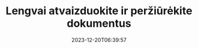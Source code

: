 ---
############################# Static ##########################
layout: "family"
date: 2023-12-20T06:39:57
draft: false

product: "Viewer"
product_tag: "viewer"

############################# Head ############################
head_title: "Pateikti ir peržiūrėti dokumentus API | On Premise API ir internetinė paslauga"
head_description: "Pateikite ir peržiūrėkite Word, PDF, Excel, Powerpoint ar vaizdo failus lengvai ir nemokamai"

############################# Header ##########################
title: "Lengvai atvaizduokite ir peržiūrėkite dokumentus"
description: |
  Galinga peržiūros API, skirta įvairiems failams pateikti PDF, HTML ir vaizdo formatais.

  Įkelkite dokumentus iš įvairių šaltinių, įskaitant failus, srautus, URL, FTP serverius, Amazon S3, Azure Blob Storage ir kt.

  Generuokite reaguojančius HTML puslapius, apsaugokite išvesties PDF failus ir pertvarkykite jų puslapius, pasukite puslapius, prireikus pateikite pastabas ir komentarus.

############################# Platforms ############################
supported_platforms:
  enable: true  
  head_title: "Pasirinkite savo platformą"
  title: "Palaikomos platformos"
  description: "GroupDocs.Viewer biblioteka palaiko šias operacines sistemas ir sistemas"
  details_link_title: "Sužinokite daugiau"
  items:
    # supported_platforms loop
    - title: ".NET"
      description: "GroupDocs.Viewer for .NET"
      color: "blue"
      tag: "net"
      link: "/viewer/net/"
      features_link: "https://docs.groupdocs.com/viewer/net/system-requirements/"
      features:
        # features loop
        - content: ".NET Framework 4.6.2+  <br>  .NET Core 3.1  <br>  .NET 6+"
          rows: "3"
        # features loop
        - content: "Windows, Linux"
          rows: "1"
        # features loop
        - content: "180 ir daugiau failų formatų"
          rows: "1"
        # features loop
        - content: "UI paketas, skirtas ASP.NET Core"
          rows: "1"
        # features loop
        - content: "ASP.NET WebForms Demo  <br>  ASP.NET MVC Demo  <br>  ASP.NET Core Demo"
          rows: "3"
    
    # supported_platforms loop
    - title: "Java"
      description: "GroupDocs.Viewer for Java"
      color: "red"
      tag: "java"
      link: "/viewer/java/"
      features_link: "https://docs.groupdocs.com/viewer/java/system-requirements/"
      features:
        # features loop
        - content: "J2SE 8.0 (1.8)+"
          rows: "3"
        # features loop
        - content:  "Windows, Linux, macOS"
          rows: "1"       
        # features loop
        - content: "180 ir daugiau failų formatų"
          rows: "1"
        # features loop
        - content:  "UI paketas, skirtas „Spring“ ir „Dropwizard“."
          rows: "1"
        # features loop
        - content:  "Spring Demo  <br>  Dropwizard demo"
          rows: "3"

    # supported_platforms loop
    - title: "Node.js"
      description: "GroupDocs.Viewer for Node.js"
      color: "green"
      tag: "nodejs-java"
      link: "/viewer/nodejs-java/"
      features_link: "https://docs.groupdocs.com/viewer/nodejs-java/system-requirements/"
      features:
        # features loop
        - content: "Node.js 16+  <br>  and J2SE 8.0 (1.8)+"
          rows: "3"
        # features loop
        - content:  "Windows, Linux, macOS"
          rows: "1"
        # features loop
        - content:  "180 ir daugiau failų formatų"
          rows: "1"
        # features loop
        - content:  "UI paketas – netrukus"
          rows: "1" 
        # features loop
        - content:  "Demo – netrukus"
          rows: "3" 


############################# Features ############################

features:
  enable: true
  title: "GroupDocs.Viewer funkcijų rinkinys"
  description: "API, skirta įvairių tipų failams, pvz., HTML, PDF, PNG ir JPEG, pateikti programose ir peržiūrėti juos be trečiosios šalies programinės įrangos."

  items:
    # feature loop
    - icon: "view"
      title: "Peržiūrėkite dokumentus ir vaizdus"
      content: "Peržiūrėkite dokumentus pateikdami juos kaip HTML, PDF, PNG ir JPEG failus."

    # feature loop
    - icon: "password"
      title: "Atidarykite saugius dokumentus"
      content: "Nurodykite slaptažodį, kad atidarytumėte šifruotus dokumentus."

    # feature loop
    - icon: "load"
      title: "Įkelkite failus iš bet kurios vietos"
      content: "Įkelkite dokumentus iš įvairių failų, URL, FTP serverių, Amazon S3 ir kt."
    
    # feature loop
    - icon: "pages"
      title: "Pateikite visus arba konkrečius puslapius"
      content: "Nurodykite pateikiamų puslapių numerių diapazoną."


############################# Code samples ############################
code_samples:
  enable: true
  title: "GroupDocs.Viewer kodo pavyzdžiai"
  description: "Kai kurie naudoja tipiškų GroupDocs.Viewer operacijų atvejus C#, Java, TypeScript"
  items:
    # code sample loop
    - title: "Kaip paversti DOCX failus į PDF"
      content: |
       Pateikite DOCX dokumentus į PDF neįdiegę „Microsoft Word“ ar kitos programinės įrangos. Lengvai įkelkite ir peržiūrėkite DOCX failus savo .NET programoje, nesvarbu, ar tai žiniatinklio, ar darbalaukio programa. Štai pavyzdys, kaip pateikti DOCX failą į PDF:
      samples:
        - language: "C#"
          color: "blue"
          content: |
            ```csharp {style=abap}   
            // Įkelkite DOCX failą, kad būtų pateiktas
            using (Viewer viewer = new Viewer("sample.docx"))
            {
              // Pateikite DOCX į PDF failą
              PdfViewOptions viewOptions = new PdfViewOptions();
              viewer.View(viewOptions);
            }
            ```
        - language: "Java"
          color: "red"
          content: |
            ```java {style=abap}   
            import com.groupdocs.viewer.Viewer;
            import com.groupdocs.viewer.options.PdfViewOptions;
            // ...
            // Įkelkite DOCX failą, kad būtų pateiktas
            try (Viewer viewer = new Viewer("sample.docx")) {
                // Pateikite DOCX į PDF failą
                PdfViewOptions viewOptions = new PdfViewOptions();
                viewer.view(viewOptions);
            }
            ```
        - language: "TypeScript"
          color: "green"
          content: |
            ```javascript {style=abap}  
            // Įkelkite DOCX failą, kad būtų pateiktas
            const viewer = new groupdocs.viewer.Viewer("sample.docx")
            
            // Pateikite DOCX į PDF failą
            const viewOptions = groupdocs.viewer.PdfViewOptions(output.pdf)
            viewer.view(viewOptions)
            ```


############################# Formats ############################
formats:
  enable: true
  title:  "Palaikoma daugiau nei 180 failų formatų"
  description: "GroupDocs.Viewer palaiko operacijas su populiariausiais [failų formatais](https://docs.groupdocs.com/viewer/net/supported-document-formats/)"


############################# Metrics ############################

metrics:
  enable: true
  title: "Išsamios metrikos ir statistinės įžvalgos"
  description: "Pasinerkite į išsamų mūsų pagrindinių skaičių suskirstymą, pateikdami išsamią metriką ir statistines įžvalgas apie mūsų pasiekimus, poveikį ir augimą."

  items:
    # metrics loop
    - number: "180+"
      title: "Palaikomi formatai"
      content: "Lengvai ir be vargo peržiūrėkite daugiau nei 180 failų formatų, įskaitant dokumentus, vaizdus ir CAD brėžinius. Sulaužykite suderinamumo kliūtis ir lengvai pasiekite įvairius failus naudodami mūsų visapusišką peržiūros sprendimą."
    # metrics loop
    - number: "1.0M"
      title: "NuGet atsisiuntimai"
      content: "Mūsų „NuGet“ paketo sprendimas tapo patikimu ir plačiai naudojamu šaltiniu kūrėjų bendruomenėje, užtikrinančiu sklandžią integraciją ir vertingas daugybę projektų."

    # metrics loop
    - number: "10+"
      title: "Bibliotekos"
      content: "Mūsų gaminyje yra daugiau nei 10 bibliotekų, siūlančių pažangias funkcijas, skirtas našumui optimizuoti. Šios bibliotekos sukurtos taip, kad atitiktų skirtingus plėtros poreikius ir turi neprilygstamų galimybių."
    
    # metrics loop
    - number: "100+"
      title: "Laimingi klientai"
      content: "Aptarnauja garsiausius prekės ženklus visame pasaulyje. Sužinokite, kodėl šimtai mėgsta GroupDocs.Viewer! Išbandykite sklandžią naršymą, patogų bendradarbiavimą ir neprilygstamą naudojimo paprastumą. Prisijunk dabar!"


############################# Customers ############################
# logo size X1 => 170:70  X2 => 340 : 140

customers:
  enable: true
  title: "Mūsų laimingi klientai"
  description: "GroupDocs bibliotekose dirba visame pasaulyje žinomi ir išskirtiniai prekių ženklai visame pasaulyje."

  items:
    # customers loop
    - title: "BenQ Corporation"
      logo: "benq"
    # customers loop
    - title: "Nasdaq Stock Market"
      logo: "nasdaq"
    # customers loop
    - title: "AT&T Inc."
      logo: "att"
    # customers loop
    - title: "AstraZeneca"
      logo: "astrazeneca"
    # customers loop
    - title: "Central Bank of Argentina"
      logo: "argentinacentralbank"
    # customers loop
    - title: "Roche Holding AG"
      logo: "roche"
    # customers loop
    - title: "Capita"
      logo: "capita"
    # customers loop
    - title: "Axa S.A."
      logo: "axa"
    # customers loop
    - title: "Instructure Inc."
      logo: "instructure"
     # customers loop
    - title: "Wipro"
      logo: "wipro"



############################# Actions ############################

actions:
  enable: true
  title: "Pasiruošę pradėti?"
  description: "Išbandykite GroupDocs.Viewer funkcijas nemokamai arba paprašykite licencijos"

  items:
    #  loop
    - title: ".NET"
      link: "/viewer/net/"
      color: "blue"
        #  loop
    - title: "Java"
      link: "/viewer/java/"
      color: "red"
        #  loop
    - title: "Node.js"
      link: "/viewer/nodejs-java/"
      color: "green"


############################# Faq ############################

faq:
  enable: true
  title: "Dažni klausimai ir rūpesčiai"
  description: "Raskite atsakymus į dažniausiai užduodamus klausimus mūsų DUK skiltyje, kad greitai išspręstumėte savo užklausas ir problemas."

  items:
    #  loop
    - question: "Ar galiu įvertinti GroupDocs produktus prieš pirkdamas?"
      answer: |
        Taip! Visi GroupDocs produktai turi nerizikingą įvertinimo versiją. Primygtinai raginame kūrėjus prieš perkant atsisiųsti ir išbandyti mūsų API, kad įsitikintumėte, jog jos patenkins jūsų poreikius 100%.
    #  loop
    - question: "Ar GroupDocs demonstruoja produktus?"
      answer: |
        Ne, daugiausia dėmesio skiriame API ir funkcionaliausių bei stabiliausių produktų kūrimui. Siūlome visiškai veikiančias ir nemokamas bandomąsias versijas [laikinosios licencijos](https://purchase.groupdocs.com/temporary-license/) forma, kad galėtumėte patys išbandyti produktą.
    #  loop
    - question: "Kur galiu atsisiųsti produktą?"
      answer: |
        Visus produktus galima atsisiųsti iš [svetainės](https://releases.groupdocs.com). Mes nesiunčiame fizinių programinės įrangos kopijų paštu.    
    #  loop
    - question: "Ar „GroupDocs“ kūrėjo licencijos suteikiamos vienam vartotojui, ar nurodytam naudotojui?"
      answer: |
        GroupDocs kūrėjo licencijos yra vienam vartotojui, o ne nurodytam vartotojui. Suprantame, kad kodavimo komandos nariai laikui bėgant gali keistis ir kad nepraktiška kiekvieną kartą atnaujinti licenciją.
    #  loop
    - question: "Ar mums reikia licencijų tik aktyviems kūrėjams? Pavyzdžiui, mes turime dviejų kūrėjų komandą, dirbančią A pamainoje, ir antrą dviejų kūrėjų komandą, dirbančią B pamainoje... ar šioje situacijoje mums reikia dviejų ar keturių licencijų?"
      answer: |
        Visi kūrėjai, kurie dirba su projektu, turi turėti licenciją. Esant tokiai situacijai, GroupDocs mano, kad jūsų komandą sudaro keturi nariai (net jei jie dirba skirtingu laiku).

############################# Cloud ############################

cloud_links:
  enable: true
  title: "GroupDocs.Viewer žemo kodo API"
  description: "Paspartinkite dokumentų ar vaizdų peržiūrą bet kokio tipo programoje naudodami debesyje pagrįstą REST API"

  items:
    #  loop
    - icon: "groupdocs_viewer-for-curl"
      title: "GroupDocs.Viewer Cloud for cURL"
      link: "https://products.groupdocs.cloud/viewer/curl"
      content: "Naudokite cURL RESTful dokumentų peržiūros programos API, kad savo programose efektyviai pateiktumėte ir demonstruotumėte Microsoft Office, PDF ir įvairius kitus standartinius failų formatus."

    #  loop
    - icon: "groupdocs_viewer-for-net"
      title: "GroupDocs.Viewer Cloud for .NET"
      link: "https://products.groupdocs.cloud/viewer/net"
      content: "Pagerinkite dokumentų peržiūros galimybes .NET programose naudodami debesies SDK, skirtą .NET. Sklandžiai peržiūrėkite dokumentus HTML, PDF arba vaizdo formatais."
    #  loop
    - icon: "groupdocs_viewer-for-java"
      title: "GroupDocs.Viewer Cloud for Java"
      link: "https://products.groupdocs.cloud/viewer/java"
      content: "Integruokite pažangias dokumentų atvaizdavimo galimybes į savo „Java“ programas naudodami specialiai sukurtą „Java“ skirtą Document Viewer SDK."

############################# Apps ############################

app_links:
  enable: true
  title: "GroupDocs.Viewer NoCode programos"
  description: "Internetinė programa, leidžianti naršyklėje peržiūrėti daugiau nei 180 populiarių failų formatų"

  items:
    #  loop
    - icon: "groupdocs_viewer-app"
      title: "GroupDocs.Viewer Total"
      link: "https://products.groupdocs.app/viewer/total"
      content: "Naršykite nemokamą internetinę programą, kad peržiūrėtumėte daugiau nei 180 failų formatų tiesiai iš pageidaujamos žiniatinklio naršyklės."

    #  loop
    - icon: "groupdocs_words-app"
      title:  "GroupDocs.Viewer DOCX"
      link: "https://products.groupdocs.app/viewer/docx"
      content: "Internetinis įrankis, leidžiantis lengvai peržiūrėti „Microsoft Word“ failus įvairiuose įrenginiuose."

    #  loop
    - icon: "groupdocs_pdf-app"
      title:  "GroupDocs.Viewer PDF"
      link: "https://products.groupdocs.app/viewer/pdf"
      content: "Atidarykite ir peržiūrėkite PDF failus internete naudodami nemokamą PDF peržiūros programą."
    

---